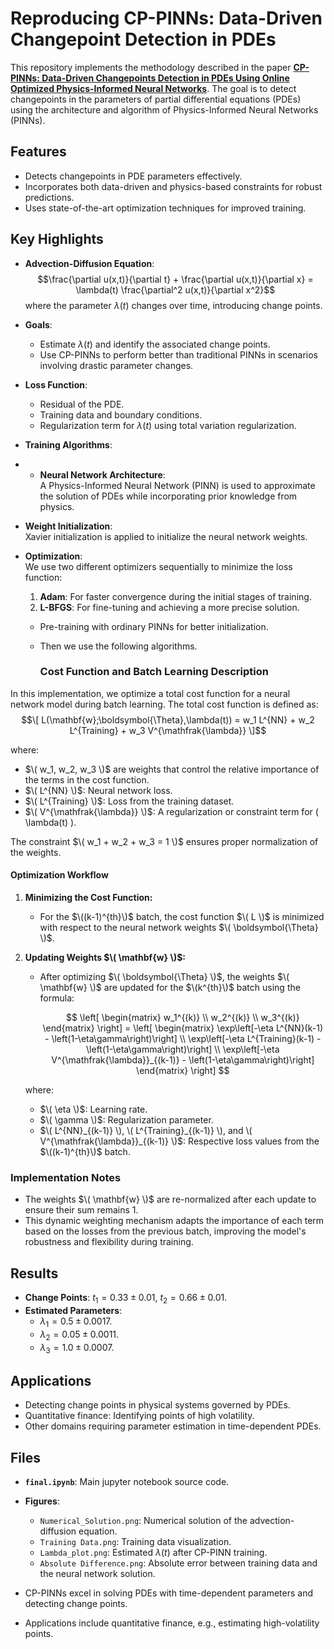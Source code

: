 # Reproducing CP-PINNs: Data-Driven Changepoint Detection in PDEs

This repository implements the methodology described in the paper [**CP-PINNs: Data-Driven Changepoints Detection in PDEs Using Online Optimized Physics-Informed Neural Networks**](https://arxiv.org/abs/2208.08626). The goal is to detect changepoints in the parameters of partial differential equations (PDEs) using the architecture and algorithm of Physics-Informed Neural Networks (PINNs).

## Features

- Detects changepoints in PDE parameters effectively.
- Incorporates both data-driven and physics-based constraints for robust predictions.
- Uses state-of-the-art optimization techniques for improved training.

## Key Highlights
- **Advection-Diffusion Equation**: 
  $$\frac{\partial u(x,t)}{\partial t} + \frac{\partial u(x,t)}{\partial x} = \lambda(t) \frac{\partial^2 u(x,t)}{\partial x^2}$$
  where the parameter $\lambda(t)$ changes over time, introducing change points.

- **Goals**:
  - Estimate $\lambda(t)$ and identify the associated change points.
  - Use CP-PINNs to perform better than traditional PINNs in scenarios involving drastic parameter changes.

- **Loss Function**:
  - Residual of the PDE.
  - Training data and boundary conditions.
  - Regularization term for $\lambda(t)$ using total variation regularization.

- **Training Algorithms**:
- - **Neural Network Architecture**:  
  A Physics-Informed Neural Network (PINN) is used to approximate the solution of PDEs while incorporating prior knowledge from physics.

- **Weight Initialization**:  
  Xavier initialization is applied to initialize the neural network weights.

- **Optimization**:  
  We use two different optimizers sequentially to minimize the loss function:
  1. **Adam**: For faster convergence during the initial stages of training.
  2. **L-BFGS**: For fine-tuning and achieving a more precise solution.
     
  - Pre-training with ordinary PINNs for better initialization.
  - Then we use the following algorithms.
 
    ### Cost Function and Batch Learning Description

In this implementation, we optimize a total cost function for a neural network model during batch learning. The total cost function is defined as:
$$\[
L(\mathbf{w};\boldsymbol{\Theta},\lambda(t)) = w_1 L^{NN} + w_2 L^{Training} + w_3 V^{\mathfrak{\lambda}}
\]$$

where:
- $\( w_1, w_2, w_3 \)$ are weights that control the relative importance of the terms in the cost function.
- $\( L^{NN} \)$: Neural network loss.
- $\( L^{Training} \)$: Loss from the training dataset.
- $\( V^{\mathfrak{\lambda}} \)$: A regularization or constraint term for \( \lambda(t) \).

The constraint $\( w_1 + w_2 + w_3 = 1 \)$ ensures proper normalization of the weights.

#### Optimization Workflow
1. **Minimizing the Cost Function:**
   - For the $\((k-1)^{th}\)$ batch, the cost function $\( L \)$ is minimized with respect to the neural network weights $\( \boldsymbol{\Theta} \)$.

2. **Updating Weights $\( \mathbf{w} \)$:**
   - After optimizing $\( \boldsymbol{\Theta} \)$, the weights $\( \mathbf{w} \)$ are updated for the $\(k^{th}\)$ batch using the formula:

     $$
\left[ \begin{matrix}
w_1^{(k)} \\
w_2^{(k)} \\
w_3^{(k)}
\end{matrix} \right]
=
\left[ \begin{matrix}
\exp\left[-\eta L^{NN}(k-1) - \left(1-\eta\gamma\right)\right] \\
\exp\left[-\eta L^{Training}(k-1) - \left(1-\eta\gamma\right)\right] \\
\exp\left[-\eta V^{\mathfrak{\lambda}}_{(k-1)} - \left(1-\eta\gamma\right)\right]
\end{matrix} \right]
$$


   where:
   - $\( \eta \)$: Learning rate.
   - $\( \gamma \)$: Regularization parameter.
   - $\( L^{NN}_{(k-1)} \), \( L^{Training}_{(k-1)} \), and \( V^{\mathfrak{\lambda}}_{(k-1)} \)$: Respective loss values from the $\((k-1)^{th}\)$ batch.

### Implementation Notes
- The weights $\( \mathbf{w} \)$ are re-normalized after each update to ensure their sum remains 1.
- This dynamic weighting mechanism adapts the importance of each term based on the losses from the previous batch, improving the model's robustness and flexibility during training.


## Results
- **Change Points**: $t_1 = 0.33 \pm 0.01$, $t_2 = 0.66 \pm 0.01$.
- **Estimated Parameters**:
  - $\lambda_1 = 0.5 \pm 0.0017$.
  - $\lambda_2 = 0.05 \pm 0.0011$.
  - $\lambda_3 = 1.0 \pm 0.0007$.

## Applications
- Detecting change points in physical systems governed by PDEs.
- Quantitative finance: Identifying points of high volatility.
- Other domains requiring parameter estimation in time-dependent PDEs.

## Files
- **`final.ipynb`**: Main jupyter notebook source code.
- **Figures**:
  - `Numerical_Solution.png`: Numerical solution of the advection-diffusion equation.
  - `Training Data.png`: Training data visualization.
  - `Lambda_plot.png`: Estimated $\lambda(t)$ after CP-PINN training.
  - `Absolute Difference.png`: Absolute error between training data and the neural network solution.

- CP-PINNs excel in solving PDEs with time-dependent parameters and detecting change points.
- Applications include quantitative finance, e.g., estimating high-volatility points.
